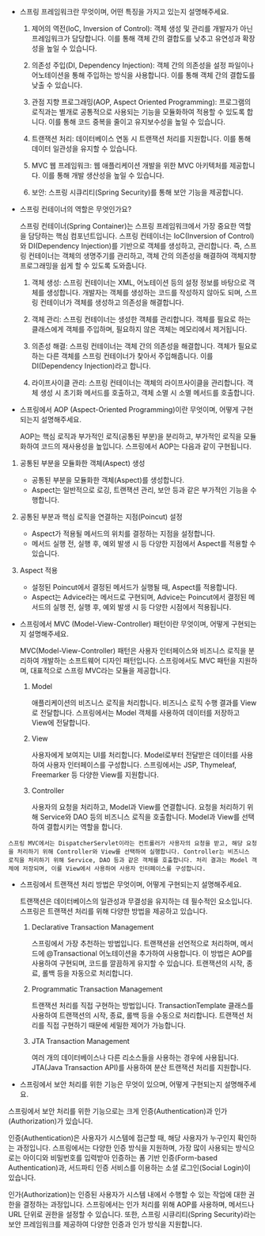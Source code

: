 * 스프링 프레임워크란 무엇이며, 어떤 특징을 가지고 있는지 설명해주세요.
  
    1. 제어의 역전(IoC, Inversion of Control): 객체 생성 및 관리를 개발자가 아닌 프레임워크가 담당합니다. 이를 통해 객체 간의 결합도를 낮추고 유연성과 확장성을 높일 수 있습니다.

    2. 의존성 주입(DI, Dependency Injection): 객체 간의 의존성을 설정 파일이나 어노테이션을 통해 주입하는 방식을 사용합니다. 이를 통해 객체 간의 결합도를 낮출 수 있습니다.

    3. 관점 지향 프로그래밍(AOP, Aspect Oriented Programming): 프로그램의 로직과는 별개로 공통적으로 사용되는 기능을 모듈화하여 적용할 수 있도록 합니다. 이를 통해 코드 중복을 줄이고 유지보수성을 높일 수 있습니다.

    4. 트랜잭션 처리: 데이터베이스 연동 시 트랜잭션 처리를 지원합니다. 이를 통해 데이터 일관성을 유지할 수 있습니다.

    5. MVC 웹 프레임워크: 웹 애플리케이션 개발을 위한 MVC 아키텍처를 제공합니다. 이를 통해 개발 생산성을 높일 수 있습니다.

    6. 보안: 스프링 시큐리티(Spring Security)를 통해 보안 기능을 제공합니다.

* 스프링 컨테이너의 역할은 무엇인가요?

  스프링 컨테이너(Spring Container)는 스프링 프레임워크에서 가장 중요한 역할을 담당하는 핵심 컴포넌트입니다. 스프링 컨테이너는 IoC(Inversion of Control)와 DI(Dependency Injection)를 기반으로 객체를 생성하고, 관리합니다. 즉, 스프링 컨테이너는 객체의 생명주기를 관리하고, 객체 간의 의존성을 해결하여 객체지향 프로그래밍을 쉽게 할 수 있도록 도와줍니다.

    1. 객체 생성: 스프링 컨테이너는 XML, 어노테이션 등의 설정 정보를 바탕으로 객체를 생성합니다. 개발자는 객체를 생성하는 코드를 작성하지 않아도 되며, 스프링 컨테이너가 객체를 생성하고 의존성을 해결합니다.

    2. 객체 관리: 스프링 컨테이너는 생성한 객체를 관리합니다. 객체를 필요로 하는 클래스에게 객체를 주입하며, 필요하지 않은 객체는 메모리에서 제거됩니다.

    3. 의존성 해결: 스프링 컨테이너는 객체 간의 의존성을 해결합니다. 객체가 필요로 하는 다른 객체를 스프링 컨테이너가 찾아서 주입해줍니다. 이를 DI(Dependency Injection)라고 합니다.

    4. 라이프사이클 관리: 스프링 컨테이너는 객체의 라이프사이클을 관리합니다. 객체 생성 시 초기화 메서드를 호출하고, 객체 소멸 시 소멸 메서드를 호출합니다.

* 스프링에서 AOP (Aspect-Oriented Programming)이란 무엇이며, 어떻게 구현되는지 설명해주세요.

    AOP는 핵심 로직과 부가적인 로직(공통된 부분)을 분리하고, 부가적인 로직을 모듈화하여 코드의 재사용성을 높입니다. 스프링에서 AOP는 다음과 같이 구현됩니다.
1. 공통된 부분을 모듈화한 객체(Aspect) 생성

   * 공통된 부분을 모듈화한 객체(Aspect)를 생성합니다.
   * Aspect는 일반적으로 로깅, 트랜잭션 관리, 보안 등과 같은 부가적인 기능을 수행합니다.
2. 공통된 부분과 핵심 로직을 연결하는 지점(Poincut) 설정

   * Aspect가 적용될 메서드의 위치를 결정하는 지점을 설정합니다.
   * 메서드 실행 전, 실행 후, 예외 발생 시 등 다양한 지점에서 Aspect를 적용할 수 있습니다.
3. Aspect 적용

   * 설정된 Poincut에서 결정된 메서드가 실행될 때, Aspect를 적용합니다.
   * Aspect는 Advice라는 메서드로 구현되며, Advice는 Poincut에서 결정된 메서드의 실행 전, 실행 후, 예외 발생 시 등 다양한 시점에서 적용됩니다.

* 스프링에서 MVC (Model-View-Controller) 패턴이란 무엇이며, 어떻게 구현되는지 설명해주세요.

  MVC(Model-View-Controller) 패턴은 사용자 인터페이스와 비즈니스 로직을 분리하여 개발하는 소프트웨어 디자인 패턴입니다. 스프링에서도 MVC 패턴을 지원하며, 대표적으로 스프링 MVC라는 모듈을 제공합니다.

  1. Model

      애플리케이션의 비즈니스 로직을 처리합니다.
      비즈니스 로직 수행 결과를 View로 전달합니다.
      스프링에서는 Model 객체를 사용하여 데이터를 저장하고 View에 전달합니다.
  2. View

      사용자에게 보여지는 UI를 처리합니다.
      Model로부터 전달받은 데이터를 사용하여 사용자 인터페이스를 구성합니다.
      스프링에서는 JSP, Thymeleaf, Freemarker 등 다양한 View를 지원합니다.
  3. Controller

      사용자의 요청을 처리하고, Model과 View를 연결합니다.
      요청을 처리하기 위해 Service와 DAO 등의 비즈니스 로직을 호출합니다.
      Model과 View를 선택하여 결합시키는 역할을 합니다.

```스프링 MVC에서는 DispatcherServlet이라는 컨트롤러가 사용자의 요청을 받고, 해당 요청을 처리하기 위해 Controller와 View를 선택하여 실행합니다. Controller는 비즈니스 로직을 처리하기 위해 Service, DAO 등과 같은 객체를 호출합니다. 처리 결과는 Model 객체에 저장되며, 이를 View에서 사용하여 사용자 인터페이스를 구성합니다.```

* 스프링에서 트랜잭션 처리 방법은 무엇이며, 어떻게 구현되는지 설명해주세요.

  트랜잭션은 데이터베이스의 일관성과 무결성을 유지하는 데 필수적인 요소입니다. 스프링은 트랜잭션 처리를 위해 다양한 방법을 제공하고 있습니다.

  1. Declarative Transaction Management
      
      스프링에서 가장 추천하는 방법입니다.
      트랜잭션을 선언적으로 처리하며, 메서드에 @Transactional 어노테이션을 추가하여 사용합니다.
      이 방법은 AOP를 사용하여 구현되며, 코드를 깔끔하게 유지할 수 있습니다.
      트랜잭션의 시작, 종료, 롤백 등을 자동으로 처리합니다.

  2. Programmatic Transaction Management

      트랜잭션 처리를 직접 구현하는 방법입니다.
      TransactionTemplate 클래스를 사용하여 트랜잭션의 시작, 종료, 롤백 등을 수동으로 처리합니다.
      트랜잭션 처리를 직접 구현하기 때문에 세밀한 제어가 가능합니다.

  3. JTA Transaction Management

      여러 개의 데이터베이스나 다른 리소스들을 사용하는 경우에 사용됩니다.
      JTA(Java Transaction API)를 사용하여 분산 트랜잭션 처리를 지원합니다.

* 스프링에서 보안 처리를 위한 기능은 무엇이 있으며, 어떻게 구현되는지 설명해주세요.

스프링에서 보안 처리를 위한 기능으로는 크게 인증(Authentication)과 인가(Authorization)가 있습니다.

인증(Authentication)은 사용자가 시스템에 접근할 때, 해당 사용자가 누구인지 확인하는 과정입니다. 스프링에서는 다양한 인증 방식을 지원하며, 가장 많이 사용되는 방식으로는 아이디와 비밀번호를 입력받아 인증하는 폼 기반 인증(Form-based Authentication)과, 서드파티 인증 서비스를 이용하는 소셜 로그인(Social Login)이 있습니다.

인가(Authorization)는 인증된 사용자가 시스템 내에서 수행할 수 있는 작업에 대한 권한을 결정하는 과정입니다. 스프링에서는 인가 처리를 위해 AOP를 사용하며, 메서드나 URL 단위로 권한을 설정할 수 있습니다. 또한, 스프링 시큐리티(Spring Security)라는 보안 프레임워크를 제공하여 다양한 인증과 인가 방식을 지원합니다.